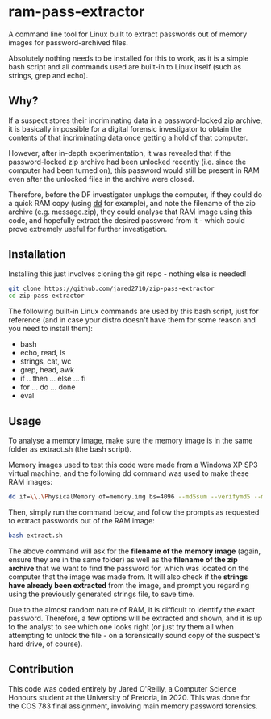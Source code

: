 # ram-pass-extractor
A command line tool for Linux built to extract passwords out of memory images for password-archived files.

Absolutely nothing needs to be installed for this to work, as it is a simple bash script and all commands used are built-in to Linux itself (such as strings, grep and echo).


## Why?

If a suspect stores their incriminating data in a password-locked zip archive, it is basically impossible for a digital forensic investigator to obtain the contents of that incriminating data once getting a hold of that computer.

However, after in-depth experimentation, it was revealed that if the password-locked zip archive had been unlocked recently (i.e. since the computer had been turned on), this password would still be present in RAM even after the unlocked files in the archive were closed.

Therefore, before the DF investigator unplugs the computer, if they could do a quick RAM copy (using [dd](https://en.wikipedia.org/wiki/Dd_(Unix)) for example), and note the filename of the zip archive (e.g. message.zip), they could analyse that RAM image using this code, and hopefully extract the desired password from it - which could prove extremely useful for further investigation.

## Installation

Installing this just involves cloning the git repo - nothing else is needed! 
```bash
git clone https://github.com/jared2710/zip-pass-extractor
cd zip-pass-extractor
```
The following built-in Linux commands are used by this bash script, just for reference (and in case your distro doesn't have them for some reason and you need to install them):
- bash
- echo, read, ls
- strings, cat, wc
- grep, head, awk
- if .. then ... else ... fi
- for ... do ... done
- eval


## Usage

To analyse a memory image, make sure the memory image is in the same folder as extract.sh (the bash script). 

Memory images used to test this code were made from a Windows XP SP3 virtual machine, and the following dd command was used to make these RAM images:
```bash
dd if=\\.\PhysicalMemory of=memory.img bs=4096 --md5sum --verifymd5 --md5out=memory.md5
```

Then, simply run the command below, and follow the prompts as requested to extract passwords out of the RAM image:
```bash
bash extract.sh
```

The above command will ask for the **filename of the memory image** (again, ensure they are in the same folder) as well as the **filename of the zip archive** that we want to find the password for, which was located on the computer that the image was made from. It will also check if the **strings have already been extracted** from the image, and prompt you regarding using the previously generated strings file, to save time.

Due to the almost random nature of RAM, it is difficult to identify the exact password. Therefore, a few options will be extracted and shown, and it is up to the analyst to see which one looks right (or just try them all when attempting to unlock the file - on a forensically sound copy of the suspect's hard drive, of course).

## Contribution
This code was coded entirely by Jared O'Reilly, a Computer Science Honours student at the University of Pretoria, in 2020. This was done for the COS 783 final assignment, involving main memory password forensics.
